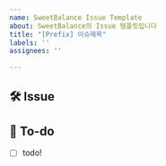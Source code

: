 ```yaml
---
name: SweetBalance Issue Template
about: SweetBalance의 Issue 템플릿입니다
title: "[Prefix] 이슈제목"
labels: ''
assignees: ''

---
```


<!-- 
[Prefix]

[Design]: 뷰 짜기
[Feat]: 새로운 기능 구현
[Network]: 네트워크 연결
[Fix]: 버그, 오류 해결, 코드 수정
[Add]: Feat 이외의 부수적인 코드 추가, 라이브러리 추가
[Del]: 쓸모없는 코드, 주석 삭제
[Refactor]: 전면 수정이 있을 때 사용합니다
[Remove]: 파일 삭제
[Chore]: 그 이외의 잡일/ 버전 코드 수정, 패키지 구조 변경, 파일 이동, 파일이름 변경
[Docs]: README나 WIKI 등의 문서 개정
[Setting]: 세팅
[Merge]: #이슈번호 - 머지

-->

## 🛠 Issue
<!-- 이슈에 대해 간략하게 설명해주세요 -->

## 📝 To-do
<!-- 진행할 작업에 대해 적어주세요 -->
- [ ] todo!
